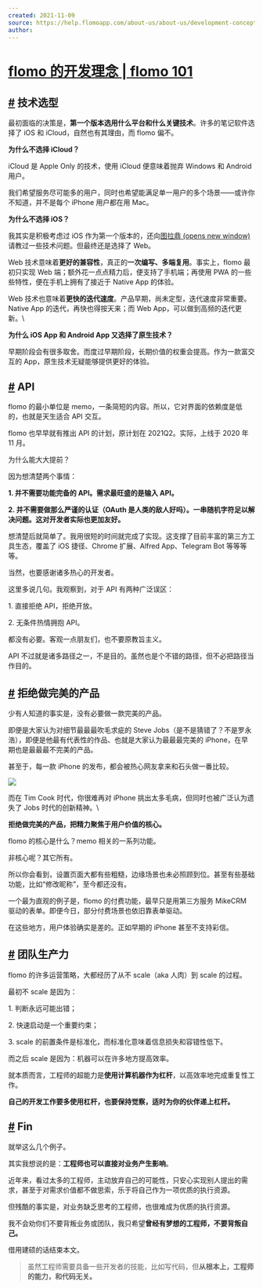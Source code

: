 ```yaml
---
created: 2021-11-09
source: https://help.flomoapp.com/about-us/about-us/development-concept.html
author: 
---
```


# [flomo 的开发理念 | flomo 101](https://help.flomoapp.com/about-us/about-us/development-concept.html)


## [#](https://help.flomoapp.com/about-us/about-us/development-concept.html#%E6%8A%80%E6%9C%AF%E9%80%89%E5%9E%8B) **技术选型**

最初面临的决策是，**第一个版本选用什么平台和什么关键技术**。许多的笔记软件选择了 iOS 和 iCloud，自然也有其理由，而 flomo 偏不。

**为什么不选择 iCloud？**

iCloud 是 Apple Only 的技术，使用 iCloud 便意味着抛弃 Windows 和 Android 用户。

我们希望服务尽可能多的用户，同时也希望能满足单一用户的多个场景——或许你不知道，并不是每个 iPhone 用户都在用 Mac。

**为什么不选择 iOS？**

我其实是积极考虑过 iOS 作为第一个版本的，还向[图拉鼎 (opens new window)](http://mp.weixin.qq.com/s?__biz=MjM5OTA5MDg2MQ==&mid=2649029849&idx=1&sn=3edcfb09f103158f9791d078d05ac254&chksm=bed0931b89a71a0d203e9ffc1e7fa8589bad3f5c5031c727ab2df465e2da4a460328a76042db&scene=21#wechat_redirect)请教过一些技术问题。但最终还是选择了 Web。

Web 技术意味着**更好的兼容性**，真正的**一次编写、多端复用**。事实上，flomo 最初只实现 Web 端；额外花一点点精力后，便支持了手机端；再使用 PWA 的一些些特性，便在手机上拥有了接近于 Native App 的体验。

Web 技术也意味着**更快的迭代速度**。产品早期，尚未定型，迭代速度非常重要。Native App 的迭代，再快也得按天来；而 Web App，可以做到高频的迭代更新。\\

**为什么 iOS App 和 Android App 又选择了原生技术？**

早期阶段会有很多取舍。而度过早期阶段，长期价值的权重会提高。作为一款富交互的 App，原生技术无疑能够提供更好的体验。

## [#](https://help.flomoapp.com/about-us/about-us/development-concept.html#api) **API**

flomo 的最小单位是 memo，一条简短的内容。所以，它对界面的依赖度是低的，也就是天生适合 API 交互。

flomo 也早早就有推出 API 的计划，原计划在 2021Q2。实际，上线于 2020 年 11 月。

为什么能大大提前？

因为想清楚两个事情：

**1\. 并不需要功能完备的 API。需求最旺盛的是输入 API。**

**2\. 并不需要做那么严谨的认证（OAuth 是人类的敌人好吗）。一串随机字符足以解决问题。这对开发者实际也更加友好。**

想清楚后就简单了。我用很短的时间就完成了实现。这支撑了目前丰富的第三方工具生态，覆盖了 iOS 捷径、Chrome 扩展、Alfred App、Telegram Bot 等等等等。

当然，也要感谢诸多热心的开发者。

这里多说几句。我观察到，对于 API 有两种广泛误区：

1\. 直接拒绝 API，拒绝开放。

2\. 无条件热情拥抱 API。

都没有必要。客观一点朋友们，也不要原教旨主义。

API 不过就是诸多路径之一，不是目的。虽然也是个不错的路径，但不必把路径当作目的。

## [#](https://help.flomoapp.com/about-us/about-us/development-concept.html#%E6%8B%92%E7%BB%9D%E5%81%9A%E5%AE%8C%E7%BE%8E%E7%9A%84%E4%BA%A7%E5%93%81) **拒绝做完美的产品**

少有人知道的事实是，没有必要做一款完美的产品。

即便是大家认为对细节最最最吹毛求疵的 Steve Jobs（是不是猜错了？不是罗永浩），即便是他最有代表性的作品、也就是大家认为最最最完美的 iPhone，在早期也是最最最不完美的产品。

甚至于，每一款 iPhone 的发布，都会被热心网友拿来和石头做一番比较。

![](https://flomo-resource.oss-cn-shanghai.aliyuncs.com/101/images-124.png)

而在 Tim Cook 时代，你很难再对 iPhone 挑出太多毛病，但同时也被广泛认为遗失了 Jobs 时代的创新精神。\\

**拒绝做完美的产品，把精力聚焦于用户价值的核心。**

flomo 的核心是什么？memo 相关的一系列功能。

非核心呢？其它所有。

所以你会看到，设置页面大都有些粗糙，边缘场景也未必照顾到位。甚至有些基础功能，比如“修改昵称”，至今都还没有。

一个最为直观的例子是，flomo 的付费功能，最早只是用第三方服务 MikeCRM 驱动的表单。即便今日，部分付费场景也依旧靠表单驱动。

在这些地方，用户体验确实是差的。正如早期的 iPhone 甚至不支持彩信。

## [#](https://help.flomoapp.com/about-us/about-us/development-concept.html#%E5%9B%A2%E9%98%9F%E7%94%9F%E4%BA%A7%E5%8A%9B) **团队生产力**

flomo 的许多运营策略，大都经历了从不 scale（aka 人肉）到 scale 的过程。

最初不 scale 是因为：

1\. 判断永远可能出错；

2\. 快速启动是一个重要约束；

3\. scale 的前置条件是标准化，而标准化意味着信息损失和容错性低下。

而之后 scale 是因为：机器可以在许多地方提高效率。

就本质而言，工程师的超能力是**使用计算机器作为杠杆**，以高效率地完成重复性工作。

**自己的开发工作要多使用杠杆，也要保持觉察，适时为你的伙伴递上杠杆。**

## [#](https://help.flomoapp.com/about-us/about-us/development-concept.html#fin) **Fin**

就举这么几个例子。

其实我想说的是：**工程师也可以直接对业务产生影响**。

近年来，看过太多的工程师，主动放弃自己的可能性，只安心实现别人提出的需求，甚至于对需求价值都不做思索，乐于将自己作为一项优质的执行资源。

但残酷的事实是，对业务缺乏思考的工程师，也很难成为优质的执行资源。

我不会劝你们不要背叛业务或团队，我只希望**曾经有梦想的工程师，不要背叛自己。**

借用建硕的话结束本文。

> 虽然工程师需要具备一些开发者的技能，比如写代码，但**从根本上，工程师的能力，和代码无关。**
